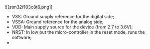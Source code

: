 
![[stm32f103c8t6.png]]

- VSS: Ground supply reference for the digital side;
- VSSA: Ground reference for the analog side;
- VDD: Main supply source for the device (from 2.7 to 3.6V);
- NRST: In low put the micro-controller in the reset mode, runs the software;
- 